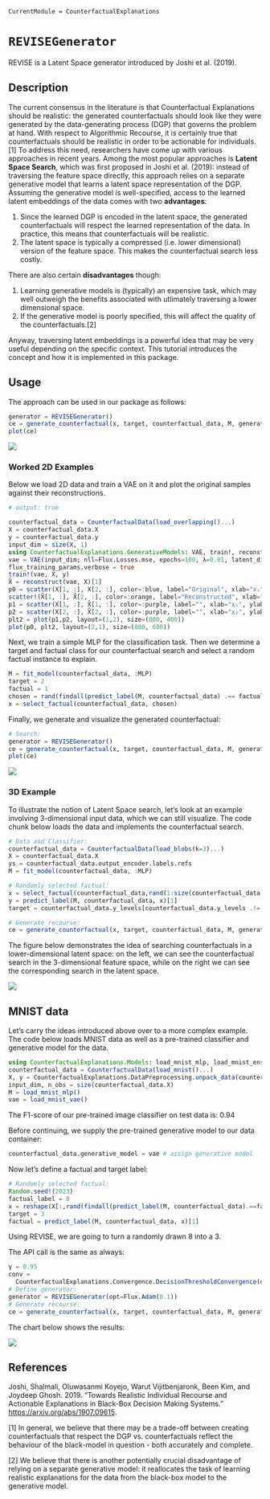

``` @meta
CurrentModule = CounterfactualExplanations 
```

# `REVISEGenerator`

REVISE is a Latent Space generator introduced by Joshi et al. (2019).

## Description

The current consensus in the literature is that Counterfactual Explanations should be realistic: the generated counterfactuals should look like they were generated by the data-generating process (DGP) that governs the problem at hand. With respect to Algorithmic Recourse, it is certainly true that counterfactuals should be realistic in order to be actionable for individuals.[1] To address this need, researchers have come up with various approaches in recent years. Among the most popular approaches is **Latent Space Search**, which was first proposed in Joshi et al. (2019): instead of traversing the feature space directly, this approach relies on a separate generative model that learns a latent space representation of the DGP. Assuming the generative model is well-specified, access to the learned latent embeddings of the data comes with two **advantages**:

1.  Since the learned DGP is encoded in the latent space, the generated counterfactuals will respect the learned representation of the data. In practice, this means that counterfactuals will be realistic.
2.  The latent space is typically a compressed (i.e. lower dimensional) version of the feature space. This makes the counterfactual search less costly.

There are also certain **disadvantages** though:

1.  Learning generative models is (typically) an expensive task, which may well outweigh the benefits associated with utlimately traversing a lower dimensional space.
2.  If the generative model is poorly specified, this will affect the quality of the counterfactuals.[2]

Anyway, traversing latent embeddings is a powerful idea that may be very useful depending on the specific context. This tutorial introduces the concept and how it is implemented in this package.

## Usage

The approach can be used in our package as follows:

``` julia
generator = REVISEGenerator()
ce = generate_counterfactual(x, target, counterfactual_data, M, generator)
plot(ce)
```

![](revise_files/figure-commonmark/cell-3-output-1.svg)

### Worked 2D Examples

Below we load 2D data and train a VAE on it and plot the original samples against their reconstructions.

``` julia
# output: true

counterfactual_data = CounterfactualData(load_overlapping()...)
X = counterfactual_data.X
y = counterfactual_data.y
input_dim = size(X, 1)
using CounterfactualExplanations.GenerativeModels: VAE, train!, reconstruct
vae = VAE(input_dim; nll=Flux.Losses.mse, epochs=100, λ=0.01, latent_dim=2, hidden_dim=32)
flux_training_params.verbose = true
train!(vae, X, y)
X̂ = reconstruct(vae, X)[1]
p0 = scatter(X[1, :], X[2, :], color=:blue, label="Original", xlab="x₁", ylab="x₂")
scatter!(X̂[1, :], X̂[2, :], color=:orange, label="Reconstructed", xlab="x₁", ylab="x₂")
p1 = scatter(X[1, :], X̂[1, :], color=:purple, label="", xlab="x₁", ylab="x̂₁")
p2 = scatter(X[2, :], X̂[2, :], color=:purple, label="", xlab="x₂", ylab="x̂₂")
plt2 = plot(p1,p2, layout=(1,2), size=(800, 400))
plot(p0, plt2, layout=(2,1), size=(800, 600))
```

Next, we train a simple MLP for the classification task. Then we determine a target and factual class for our counterfactual search and select a random factual instance to explain.

``` julia
M = fit_model(counterfactual_data, :MLP)
target = 2
factual = 1
chosen = rand(findall(predict_label(M, counterfactual_data) .== factual))
x = select_factual(counterfactual_data, chosen)
```

Finally, we generate and visualize the generated counterfactual:

``` julia
# Search:
generator = REVISEGenerator()
ce = generate_counterfactual(x, target, counterfactual_data, M, generator)
plot(ce)
```

![](revise_files/figure-commonmark/cell-6-output-1.svg)

### 3D Example

To illustrate the notion of Latent Space search, let’s look at an example involving 3-dimensional input data, which we can still visualize. The code chunk below loads the data and implements the counterfactual search.

``` julia
# Data and Classifier:
counterfactual_data = CounterfactualData(load_blobs(k=3)...)
X = counterfactual_data.X
ys = counterfactual_data.output_encoder.labels.refs
M = fit_model(counterfactual_data, :MLP)

# Randomly selected factual:
x = select_factual(counterfactual_data,rand(1:size(counterfactual_data.X,2)))
y = predict_label(M, counterfactual_data, x)[1]
target = counterfactual_data.y_levels[counterfactual_data.y_levels .!= y][1]

# Generate recourse:
ce = generate_counterfactual(x, target, counterfactual_data, M, generator)
```

The figure below demonstrates the idea of searching counterfactuals in a lower-dimensional latent space: on the left, we can see the counterfactual search in the 3-dimensional feature space, while on the right we can see the corresponding search in the latent space.

![](revise_files/figure-commonmark/cell-8-output-1.svg)

## MNIST data

Let’s carry the ideas introduced above over to a more complex example. The code below loads MNIST data as well as a pre-trained classifier and generative model for the data.

``` julia
using CounterfactualExplanations.Models: load_mnist_mlp, load_mnist_ensemble, load_mnist_vae
counterfactual_data = CounterfactualData(load_mnist()...)
X, y = CounterfactualExplanations.DataPreprocessing.unpack_data(counterfactual_data)
input_dim, n_obs = size(counterfactual_data.X)
M = load_mnist_mlp()
vae = load_mnist_vae()
```

The F1-score of our pre-trained image classifier on test data is: 0.94

Before continuing, we supply the pre-trained generative model to our data container:

``` julia
counterfactual_data.generative_model = vae # assign generative model
```

Now let’s define a factual and target label:

``` julia
# Randomly selected factual:
Random.seed!(2023)
factual_label = 8
x = reshape(X[:,rand(findall(predict_label(M, counterfactual_data).==factual_label))],input_dim,1)
target = 3
factual = predict_label(M, counterfactual_data, x)[1]
```

Using REVISE, we are going to turn a randomly drawn 8 into a 3.

The API call is the same as always:

``` julia
γ = 0.95
conv = 
  CounterfactualExplanations.Convergence.DecisionThresholdConvergence(decision_threshold=γ)
# Define generator:
generator = REVISEGenerator(opt=Flux.Adam(0.1))
# Generate recourse:
ce = generate_counterfactual(x, target, counterfactual_data, M, generator; convergence=conv)
```

The chart below shows the results:

![](revise_files/figure-commonmark/cell-15-output-1.svg)

## References

Joshi, Shalmali, Oluwasanmi Koyejo, Warut Vijitbenjaronk, Been Kim, and Joydeep Ghosh. 2019. “Towards Realistic Individual Recourse and Actionable Explanations in Black-Box Decision Making Systems.” <https://arxiv.org/abs/1907.09615>.

[1] In general, we believe that there may be a trade-off between creating counterfactuals that respect the DGP vs. counterfactuals reflect the behaviour of the black-model in question - both accurately and complete.

[2] We believe that there is another potentially crucial disadvantage of relying on a separate generative model: it reallocates the task of learning realistic explanations for the data from the black-box model to the generative model.

